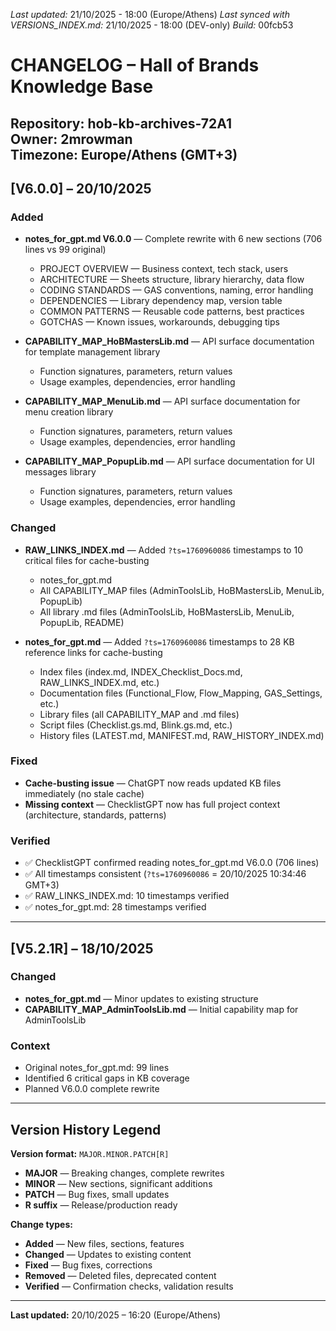 *Last updated:* 21/10/2025 - 18:00 (Europe/Athens)
*Last synced with VERSIONS_INDEX.md:* 21/10/2025 - 18:00 (DEV-only)
*Build:* 00fcb53

# CHANGELOG – Hall of Brands Knowledge Base
**Repository:** hob-kb-archives-72A1  
**Owner:** 2mrowman  
**Timezone:** Europe/Athens (GMT+3)
---
## [V6.0.0] – 20/10/2025
### Added
- **notes_for_gpt.md V6.0.0** — Complete rewrite with 6 new sections (706 lines vs 99 original)
  - PROJECT OVERVIEW — Business context, tech stack, users
  - ARCHITECTURE — Sheets structure, library hierarchy, data flow
  - CODING STANDARDS — GAS conventions, naming, error handling
  - DEPENDENCIES — Library dependency map, version table
  - COMMON PATTERNS — Reusable code patterns, best practices
  - GOTCHAS — Known issues, workarounds, debugging tips
- **CAPABILITY_MAP_HoBMastersLib.md** — API surface documentation for template management library
  - Function signatures, parameters, return values
  - Usage examples, dependencies, error handling

- **CAPABILITY_MAP_MenuLib.md** — API surface documentation for menu creation library
  - Function signatures, parameters, return values
  - Usage examples, dependencies, error handling

- **CAPABILITY_MAP_PopupLib.md** — API surface documentation for UI messages library
  - Function signatures, parameters, return values
  - Usage examples, dependencies, error handling

### Changed
- **RAW_LINKS_INDEX.md** — Added `?ts=1760960086` timestamps to 10 critical files for cache-busting
  - notes_for_gpt.md
  - All CAPABILITY_MAP files (AdminToolsLib, HoBMastersLib, MenuLib, PopupLib)
  - All library .md files (AdminToolsLib, HoBMastersLib, MenuLib, PopupLib, README)

- **notes_for_gpt.md** — Added `?ts=1760960086` timestamps to 28 KB reference links for cache-busting
  - Index files (index.md, INDEX_Checklist_Docs.md, RAW_LINKS_INDEX.md, etc.)
  - Documentation files (Functional_Flow, Flow_Mapping, GAS_Settings, etc.)
  - Library files (all CAPABILITY_MAP and .md files)
  - Script files (Checklist.gs.md, Blink.gs.md, etc.)
  - History files (LATEST.md, MANIFEST.md, RAW_HISTORY_INDEX.md)

### Fixed
- **Cache-busting issue** — ChatGPT now reads updated KB files immediately (no stale cache)
- **Missing context** — ChecklistGPT now has full project context (architecture, standards, patterns)

### Verified
- ✅ ChecklistGPT confirmed reading notes_for_gpt.md V6.0.0 (706 lines)
- ✅ All timestamps consistent (`?ts=1760960086` = 20/10/2025 10:34:46 GMT+3)
- ✅ RAW_LINKS_INDEX.md: 10 timestamps verified
- ✅ notes_for_gpt.md: 28 timestamps verified

---

## [V5.2.1R] – 18/10/2025

### Changed
- **notes_for_gpt.md** — Minor updates to existing structure
- **CAPABILITY_MAP_AdminToolsLib.md** — Initial capability map for AdminToolsLib

### Context
- Original notes_for_gpt.md: 99 lines
- Identified 6 critical gaps in KB coverage
- Planned V6.0.0 complete rewrite

---

## Version History Legend

**Version format:** `MAJOR.MINOR.PATCH[R]`
- **MAJOR** — Breaking changes, complete rewrites
- **MINOR** — New sections, significant additions
- **PATCH** — Bug fixes, small updates
- **R suffix** — Release/production ready

**Change types:**
- **Added** — New files, sections, features
- **Changed** — Updates to existing content
- **Fixed** — Bug fixes, corrections
- **Removed** — Deleted files, deprecated content
- **Verified** — Confirmation checks, validation results

---

**Last updated:** 20/10/2025 – 16:20 (Europe/Athens)

